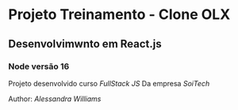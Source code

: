 # Projeto Treinamento  - Clone OLX

## Desenvolvimwnto em React.js

### Node versão 16

Projeto desenvolvido curso *FullStack JS*
Da empresa _SoiTech_

Author: *Alessandra Williams*
